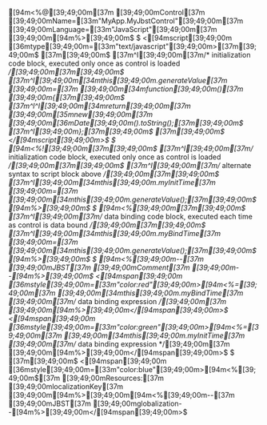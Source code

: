 [94m<%@[39;49;00m[37m [39;49;00mControl[37m [39;49;00mName=[33m"MyApp.MyJbstControl"[39;49;00m[37m [39;49;00mLanguage=[33m"JavaScript"[39;49;00m[37m [39;49;00m[94m%>[39;49;00m$
$
<[94mscript[39;49;00m [36mtype[39;49;00m=[33m"text/javascript"[39;49;00m>[37m[39;49;00m$
[37m[39;49;00m$
[37m^I[39;49;00m[37m/* initialization code block, executed only once as control is loaded */[39;49;00m[37m[39;49;00m$
[37m^I[39;49;00m[34mthis[39;49;00m.generateValue[37m [39;49;00m=[37m [39;49;00m[34mfunction[39;49;00m()[37m [39;49;00m{[37m[39;49;00m$
[37m^I^I[39;49;00m[34mreturn[39;49;00m[37m [39;49;00m[35mnew[39;49;00m[37m [39;49;00m[36mDate[39;49;00m().toString();[37m[39;49;00m$
[37m^I[39;49;00m};[37m[39;49;00m$
[37m[39;49;00m$
</[94mscript[39;49;00m>$
$
[94m<%![39;49;00m[37m[39;49;00m$
[37m^I[39;49;00m[37m/* initialization code block, executed only once as control is loaded */[39;49;00m[37m[39;49;00m$
[37m^I[39;49;00m[37m/* alternate syntax to script block above */[39;49;00m[37m[39;49;00m$
[37m^I[39;49;00m[34mthis[39;49;00m.myInitTime[37m [39;49;00m=[37m [39;49;00m[34mthis[39;49;00m.generateValue();[37m[39;49;00m$
[94m%>[39;49;00m$
$
[94m<%[39;49;00m[37m[39;49;00m$
[37m^I[39;49;00m[37m/* data binding code block, executed each time as control is data bound */[39;49;00m[37m[39;49;00m$
[37m^I[39;49;00m[34mthis[39;49;00m.myBindTime[37m [39;49;00m=[37m [39;49;00m[34mthis[39;49;00m.generateValue();[37m[39;49;00m$
[94m%>[39;49;00m$
$
[94m<%[39;49;00m--[37m [39;49;00mJBST[37m [39;49;00mComment[37m [39;49;00m--[94m%>[39;49;00m$
<[94mspan[39;49;00m [36mstyle[39;49;00m=[33m"color:red"[39;49;00m>[94m<%=[39;49;00m[37m [39;49;00m[34mthis[39;49;00m.myBindTime[37m [39;49;00m[37m/* data binding expression */[39;49;00m[37m [39;49;00m[94m%>[39;49;00m</[94mspan[39;49;00m>$
<[94mspan[39;49;00m [36mstyle[39;49;00m=[33m"color:green"[39;49;00m>[94m<%=[39;49;00m[37m [39;49;00m[34mthis[39;49;00m.myInitTime[37m [39;49;00m[37m/* data binding expression */[39;49;00m[37m [39;49;00m[94m%>[39;49;00m</[94mspan[39;49;00m>$
$
[37m<!-- HTML Comment -->[39;49;00m$
<[94mspan[39;49;00m [36mstyle[39;49;00m=[33m"color:blue"[39;49;00m>[94m<%[39;49;00m$[37m [39;49;00mResources:[37m [39;49;00mlocalizationKey[37m [39;49;00m[94m%>[39;49;00m[94m<%[39;49;00m--[37m [39;49;00mJBST[37m [39;49;00mglobalization--[94m%>[39;49;00m</[94mspan[39;49;00m>$
